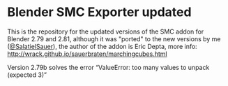 # Blender SMC Exporter updated
This is the repository for the updated versions of the SMC addon for Blender 2.79 and 2.81, although it was "ported" to the new versions by me ([@SalatielSauer](https://salatielsauer.github.io/)), the author of the addon is Eric Depta, more info: http://wrack.github.io/sauerbraten/marchingcubes.html

Version 2.79b solves the error “ValueError: too many values to unpack (expected 3)”
